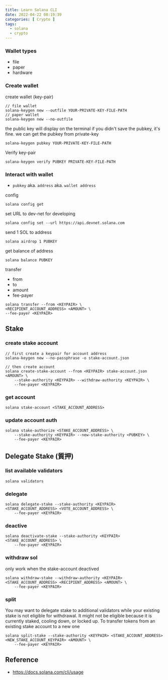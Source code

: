 ```yaml
---
title: Learn Solana CLI
date: 2022-04-22 08:19:39
categories: [ Crypto ]
tags:
  - solana
  - crypto
---
```


### Wallet types
- file
- paper
- hardware

### Create wallet

create wallet (key-pair)

```shell
// file wallet
solana-keygen new --outfile YOUR-PRIVATE-KEY-FILE-PATH
// paper wallet
solana-keygen new --no-outfile
```

the public key will display on the terminal
if you didn't save the pubkey, it's fine.
we can get the pubkey from private-key

```shell
solana-keygen pubkey YOUR-PRIVATE-KEY-FILE-PATH
```

Verify key-pair

```shell
solana-keygen verify PUBKEY PRIVATE-KEY-FILE-PATH
```

### Interact with wallet

- `pubkey` aka. `address` aka. `wallet address`

config
```
solana config get
```

set URL to dev-net for developing
```
solana config set --url https://api.devnet.solana.com
```

send 1 SOL to address
```
solana airdrop 1 PUBKEY
```

get balance of address
```
solana balance PUBKEY
```

transfer

- from
- to
- amount
- fee-payer

```
solana transfer --from <KEYPAIR> \
<RECIPIENT_ACCOUNT_ADDRESS> <AMOUNT> \
--fee-payer <KEYPAIR>
```

## Stake 

### create stake account
```
// first create a keypair for account address
solana-keygen new --no-passphrase -o stake-account.json

// then create account
solana create-stake-account --from <KEYPAIR> stake-account.json <AMOUNT> \
    --stake-authority <KEYPAIR> --withdraw-authority <KEYPAIR> \
    --fee-payer <KEYPAIR>
```

### get account
```
solana stake-account <STAKE_ACCOUNT_ADDRESS>
```

### update account auth
```
solana stake-authorize <STAKE_ACCOUNT_ADDRESS> \
    --stake-authority <KEYPAIR> --new-stake-authority <PUBKEY> \
    --fee-payer <KEYPAIR>
```

## Delegate Stake (質押)

### list available validators
```
solana validators
```
### delegate
```
solana delegate-stake --stake-authority <KEYPAIR> <STAKE_ACCOUNT_ADDRESS> <VOTE_ACCOUNT_ADDRESS> \
    --fee-payer <KEYPAIR>
```

### deactive
```
solana deactivate-stake --stake-authority <KEYPAIR> <STAKE_ACCOUNT_ADDRESS> \
    --fee-payer <KEYPAIR>
```

### withdraw sol
only work when the stake-account deactived
```
solana withdraw-stake --withdraw-authority <KEYPAIR> <STAKE_ACCOUNT_ADDRESS> <RECIPIENT_ADDRESS> <AMOUNT> \
    --fee-payer <KEYPAIR>
```
### split 
You may want to delegate stake to additional validators while your existing stake is not eligible for withdrawal. It might not be eligible because it is currently staked, cooling down, or locked up. To transfer tokens from an existing stake account to a new one
```
solana split-stake --stake-authority <KEYPAIR> <STAKE_ACCOUNT_ADDRESS> <NEW_STAKE_ACCOUNT_KEYPAIR> <AMOUNT> \
    --fee-payer <KEYPAIR>
```
    
## Reference
- https://docs.solana.com/cli/usage